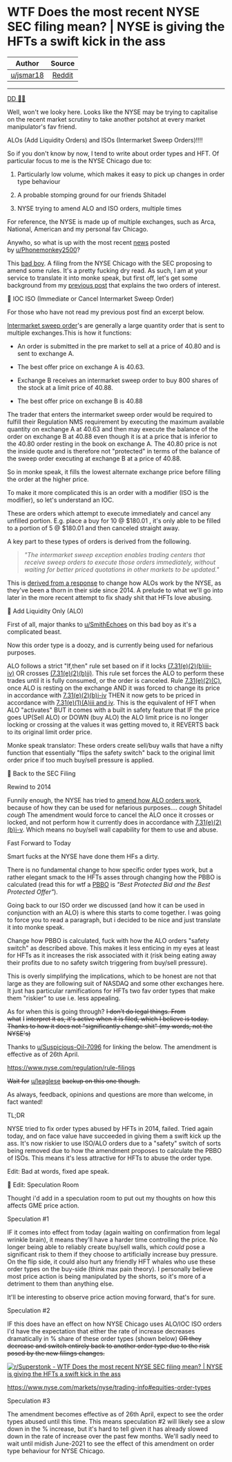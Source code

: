 WTF Does the most recent NYSE SEC filing mean? | NYSE is giving the HFTs a swift kick in the ass
================================================================================================

| Author       | Source       | 
| :-------------: |:-------------:|
|  [u/jsmar18](https://www.reddit.com/user/jsmar18/) | [Reddit](https://www.reddit.com/r/Superstonk/comments/mqqews/wtf_does_the_most_recent_nyse_sec_filing_mean/) | 

---

[DD 👨‍🔬](https://www.reddit.com/r/Superstonk/search?q=flair_name%3A%22DD%20%F0%9F%91%A8%E2%80%8D%F0%9F%94%AC%22&restrict_sr=1)

Well, won't we looky here. Looks like the NYSE may be trying to capitalise on the recent market scrutiny to take another potshot at every market manipulator's fav friend.

ALOs (Add Liquidity Orders) and ISOs (Intermarket Sweep Orders)!!!!

So if you don't know by now, I tend to write about order types and HFT. Of particular focus to me is the NYSE Chicago due to:

1.  Particularly low volume, which makes it easy to pick up changes in order type behaviour

2.  A probable stomping ground for our friends Shitadel

3.  NYSE trying to amend ALO and ISO orders, multiple times

For reference, the NYSE is made up of multiple exchanges, such as Arca, National, American and my personal fav Chicago.

Anywho, so what is up with the most recent [news](https://www.reddit.com/r/Superstonk/comments/mqisex/well_look_what_gets_published_tomorrow_this/?utm_medium=android_app&utm_source=share) posted by [u/Phonemonkey2500](https://www.reddit.com/u/Phonemonkey2500/)?

This [bad boy](https://www.federalregister.gov/documents/2021/04/14/2021-07592/self-regulatory-organizations-nyse-chicago-inc-notice-of-filing-and-immediate-effectiveness-of). A filing from the NYSE Chicago with the SEC proposing to amend some rules. It's a pretty fucking dry read. As such, I am at your service to translate it into monke speak, but first off, let's get some background from my [previous post](https://www.reddit.com/r/GME/comments/mf1f6n/i_was_missing_a_key_piece_of_the_puzzel_this_is/) that explains the two orders of interest.

🐍 IOC ISO (Immediate or Cancel Intermarket Sweep Order)

For those who have not read my previous post find an excerpt below.

[Intermarket sweep order](https://ibkr.info/article/1734)'s are generally a large quantity order that is sent to multiple exchanges.This is how it functions:

-   An order is submitted in the pre market to sell at a price of 40.80 and is sent to exchange A.

-   The best offer price on exchange A is 40.63.

-   Exchange B receives an intermarket sweep order to buy 800 shares of the stock at a limit price of 40.88.

-   The best offer price on exchange B is 40.88

The trader that enters the intermarket sweep order would be required to fulfill their Regulation NMS requirement by executing the maximum available quantity on exchange A at 40.63 and then may execute the balance of the order on exchange B at 40.88 even though it is at a price that is inferior to the 40.80 order resting in the book on exchange A. The 40.80 price is not the inside quote and is therefore not "protected" in terms of the balance of the sweep order executing at exchange B at a price of 40.88.

So in monke speak, it fills the lowest alternate exchange price before filling the order at the higher price.

To make it more complicated this is an order with a modifier (ISO is the modifier), so let's understand an IOC.

These are orders which attempt to execute immediately and cancel any unfilled portion. E.g. place a buy for 10 @ $180.01 , it's only able to be filled to a portion of 5 @ $180.01 and then canceled straight away.

A key part to these types of orders is derived from the following.

> *"The intermarket sweep exception enables trading centers that receive sweep orders to execute those orders immediately, without waiting for better priced quotations in other markets to be updated."*

This is [derived from a response](https://www.sec.gov/comments/sr-nyse-2014-32/nyse201432-2.pdf) to change how ALOs work by the NYSE, as they've been a thorn in their side since 2014. A prelude to what we'll go into later in the more recent attempt to fix shady shit that HFTs love abusing.

🐍 Add Liquidity Only (ALO)

First of all, major thanks to [u/SmithEchoes](https://www.reddit.com/u/SmithEchoes/) on this bad boy as it's a complicated beast.

Now this order type is a doozy, and is currently being used for nefarious purposes.

ALO follows a strict "If,then" rule set based on if it locks [(7.31(e)(2)(b)iii-iv)](https://nyseguide.srorules.com/rules/document?treeNodeId=csh-da-filter!WKUS-TAL-DOCS-PHC-%7B4A07B716-0F73-46CC-BAC2-43EB20902159%7D--WKUS_TAL_19401%23teid-37) OR crosses [(7.31(e)(2)(b)ii)](https://nyseguide.srorules.com/rules/document?treeNodeId=csh-da-filter!WKUS-TAL-DOCS-PHC-%7B4A07B716-0F73-46CC-BAC2-43EB20902159%7D--WKUS_TAL_19401%23teid-37). This rule set forces the ALO to perform these trades until it is fully consumed, or the order is canceled. Rule [7.31(e)(2)(C)](https://nyseguide.srorules.com/rules/document?treeNodeId=csh-da-filter!WKUS-TAL-DOCS-PHC-%7B4A07B716-0F73-46CC-BAC2-43EB20902159%7D--WKUS_TAL_19401%23teid-37), once ALO is resting on the exchange AND it was forced to change its price in accordance with [7.31(e)(2)(b)i-iv](https://nyseguide.srorules.com/rules/document?treeNodeId=csh-da-filter!WKUS-TAL-DOCS-PHC-%7B4A07B716-0F73-46CC-BAC2-43EB20902159%7D--WKUS_TAL_19401%23teid-37) THEN it now gets to be priced in accordance with [7.31(e)(1)(A)iii and iv](https://nyseguide.srorules.com/rules/document?treeNodeId=csh-da-filter!WKUS-TAL-DOCS-PHC-%7B4A07B716-0F73-46CC-BAC2-43EB20902159%7D--WKUS_TAL_19401%23teid-37). This is the equivalent of HFT when ALO "activates" BUT it comes with a built in safety feature that IF the price goes UP(Sell ALO) or DOWN (buy ALO) the ALO limit price is no longer locking or crossing at the values it was getting moved to, it REVERTS back to its original limit order price.

Monke speak translator: These orders create sell/buy walls that have a nifty function that essentially "flips the safety switch" back to the original limit order price if too much buy/sell pressure is applied.

🐒 Back to the SEC Filing

Rewind to 2014

Funnily enough, the NYSE has tried to [amend how ALO orders work](https://www.federalregister.gov/documents/2014/10/16/2014-24547/self-regulatory-organizations-new-york-stock-exchange-llc-nyse-mkt-inc-order-approving-proposed-rule), because of how they can be used for nefarious purposes.... *cough* Shitadel *cough* The amendment would force to cancel the ALO once it crosses or locked, and not perform how it currently does in accordance with [7.31(e)(2)(b)i-v](https://nyseguide.srorules.com/rules/document?treeNodeId=csh-da-filter!WKUS-TAL-DOCS-PHC-%7B4A07B716-0F73-46CC-BAC2-43EB20902159%7D--WKUS_TAL_19401%23teid-37). Which means no buy/sell wall capability for them to use and abuse.

Fast Forward to Today

Smart fucks at the NYSE have done them HFs a dirty.

There is no fundamental change to how specific order types work, but a rather elegant smack to the HFTs asses through changing how the PBBO is calculated (read this for wtf a [PBBO](https://www.investopedia.com/terms/o/order-protection-rule.asp) is *"Best Protected Bid and the Best Protected Offer"*).

Going back to our ISO order we discussed (and how it can be used in conjunction with an ALO) is where this starts to come together. I was going to force you to read a paragraph, but i decided to be nice and just translate it into monke speak.

Change how PBBO is calculated, fuck with how the ALO orders "safety switch" as described above. This makes it less enticing in my eyes at least for HFTs as it increases the risk associated with it (risk being eating away their profits due to no safety switch triggering from buy/sell pressure).

This is overly simplifying the implications, which to be honest are not that large as they are following suit of NASDAQ and some other exchanges here. It just has particular ramifications for HFTs two fav order types that make them "riskier" to use i.e. less appealing.

As for when this is going through? ~~I don't do legal things. From what~~ ~~I~~ ~~interpret it as, it's active when it is filed, which I believe is today. Thanks to how it does not "significantly change shit" (my words, not the NYSE's)~~

Thanks to [u/Suspicious-Oil-7096](https://www.reddit.com/u/Suspicious-Oil-7096/) for linking the below. The amendment is effective as of 26th April.

<https://www.nyse.com/regulation/rule-filings>

~~Wait for~~ [u/leaglese](https://www.reddit.com/u/leaglese/) ~~backup on this one though.~~

As always, feedback, opinions and questions are more than welcome, in fact wanted!

TL;DR

NYSE tried to fix order types abused by HFTs in 2014, failed. Tried again today, and on face value have succeeded in giving them a swift kick up the ass. It's now riskier to use ISO/ALO orders due to a "safety" switch of sorts being removed due to how the amendment proposes to calculate the PBBO of ISOs. This means it's less attractive for HFTs to abuse the order type.

Edit: Bad at words, fixed ape speak.

🚀 Edit: Speculation Room

Thought i'd add in a speculation room to put out my thoughts on how this affects GME price action.

Speculation #1

IF it comes into effect from today (again waiting on confirmation from legal wrinkle brain), it means they'll have a harder time controlling the price. No longer being able to reliably create buy/sell walls, which *could* pose a significant risk to them if they choose to artificially increase buy pressure. On the flip side, it could also hurt any friendly HFT whales who use these order types on the buy-side (think max pain theory). I personally believe most price action is being manipulated by the shorts, so it's more of a detriment to them than anything else.

It'll be interesting to observe price action moving forward, that's for sure.

Speculation #2

IF this does have an effect on how NYSE Chicago uses ALO/IOC ISO orders I'd have the expectation that either the rate of increase decreases dramatically in % share of these order types (shown below) ~~OR they decrease and switch entirely back to another order type due to the risk posed by the new filings changes.~~

[![r/Superstonk - WTF Does the most recent NYSE SEC filing mean? | NYSE is giving the HFTs a swift kick in the ass](https://preview.redd.it/id5d5vosb5t61.png?width=613&format=png&auto=webp&s=ff59bf80e04a38b39c79850fe56aeffab21d965d)](https://preview.redd.it/id5d5vosb5t61.png?width=613&format=png&auto=webp&s=ff59bf80e04a38b39c79850fe56aeffab21d965d)

https://www.nyse.com/markets/nyse/trading-info#equities-order-types

Speculation #3

The amendment becomes effective as of 26th April, expect to see the order types abused until this time. This means speculation #2 will likely see a slow down in the % increase, but it's hard to tell given it has already slowed down in the rate of increase over the past few months. We'll sadly need to wait until midish June-2021 to see the effect of this amendment on order type behaviour for NYSE Chicago.
